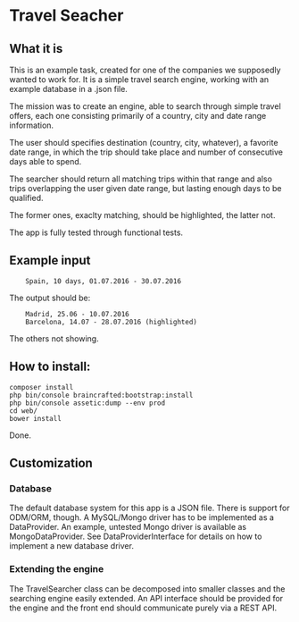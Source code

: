 Travel Seacher
==============

## What it is

This is an example task, created for one of the companies we supposedly
wanted to work for. It is a simple travel search engine, working with
an example database in a .json file.

The mission was to create an engine, able to search through simple
travel offers, each one consisting primarily of a country, city
and date range information.

The user should specifies destination (country, city, whatever),
a favorite date range, in which the trip should take place and number
 of consecutive days able to spend.

 The searcher should return all matching trips within that range
 and also trips overlapping the user given date range, but lasting
 enough days to be qualified.

 The former ones, exaclty matching, should be highlighted, the latter
 not.

The app is fully tested through functional tests.

## Example input

        Spain, 10 days, 01.07.2016 - 30.07.2016

The output should be:

        Madrid, 25.06 - 10.07.2016
        Barcelona, 14.07 - 28.07.2016 (highlighted)

The others not showing.

## How to install:

    composer install
    php bin/console braincrafted:bootstrap:install
    php bin/console assetic:dump --env prod
    cd web/
    bower install

Done.

## Customization

### Database
The default database system for this app is a JSON file.
There is support for ODM/ORM, though. A MySQL/Mongo driver has to
 be implemented as a DataProvider. An example, untested Mongo driver
 is available as MongoDataProvider.
 See DataProviderInterface for details on how to implement a new
 database driver.

### Extending the engine

The TravelSearcher class can be decomposed into smaller classes
and the searching engine easily extended. An API interface should
be provided for the engine and the front end should communicate
purely via a REST API.



